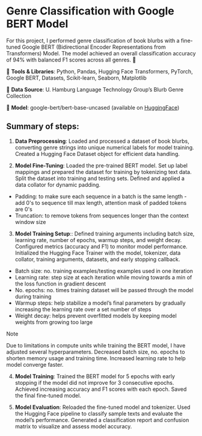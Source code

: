 # Genre Classification with Google BERT Model

For this project, I performed genre classification of book blurbs with a fine-tuned Google BERT (Bidirectional Encoder Representations from Transformers) Model. The model achieved an overall classification accuracy of 94% with balanced F1 scores across all genres. :100:

:robot: **Tools & Libraries**: Python, Pandas, Hugging Face Transformers, PyTorch, Google BERT, Datasets, Scikit-learn, Seaborn, Matplotlib

:robot: **Data Source**: U. Hamburg Language Technology Group’s Blurb Genre Collection

:robot: **Model**: google-bert/bert-base-uncased (available on [HuggingFace](https://huggingface.co/google-bert/bert-base-uncased))

## Summary of steps:
1. **Data Preprocessing**: Loaded and processed a dataset of book blurbs, converting genre strings into unique numerical labels for model training. Created a Hugging Face Dataset object for efficient data handling.

2. **Model Fine-Tuning**: Loaded the pre-trained BERT model. Set up label mappings and prepared the dataset for training by tokenizing text data. Split the dataset into training and testing sets. Defined and applied a data collator for dynamic padding.

* Padding: to make sure each sequence in a batch is the same length - add 0's to sequence till max length, attention mask of padded tokens are 0's
* Truncation: to remove tokens from sequences longer than the context window size

3. **Model Training Setup**:: Defined training arguments including batch size, learning rate, number of epochs, warmup steps, and weight decay. Configured metrics (accuracy and F1) to monitor model performance. Initialized the Hugging Face Trainer with the model, tokenizer, data collator, training arguments, datasets, and early stopping callback.

* Batch size: no. training examples/testing examples used in one iteration 
* Learning rate: step size at each iteration while moving towards a min of the loss function in gradient descent
* No. epochs: no. times training dataset will be passed through the model during training
* Warmup steps: help stabilize a model’s final parameters by gradually increasing the learning rate over a set number of steps
* Weight decay: helps prevent overfitted models by keeping model weights from growing too large

> [!NOTE]
> Due to limitations in compute units while training the BERT model, I have adjusted several hyperparameters.
> Decreased batch size, no. epochs to shorten memory usage and training time. Increased learning rate to help model converge faster.

4. **Model Training**: Trained the BERT model for 5 epochs with early stopping if the model did not improve for 3 consecutive epochs. Achieved increasing accuracy and F1 scores with each epoch. Saved the final fine-tuned model.

5. **Model Evaluation**: Reloaded the fine-tuned model and tokenizer. Used the Hugging Face pipeline to classify sample texts and evaluate the model’s performance. Generated a classification report and confusion matrix to visualize and assess model accuracy.
